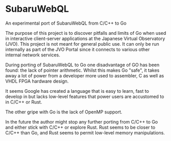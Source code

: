 # SubaruWebQL
An experimental port of SubaruWebQL from C/C++ to Go

The purpose of this project is to discover pitfalls and limits of Go when used in interactive client-server applications at the Japanese Virtual Observatory (JVO). This project is not meant for general public use. It can only be run internally as part of the JVO Portal since it connects to various other internal network services.

During porting of SubaruWebQL to Go one disadvantage of GO has been found: the lack of pointer arithmetic. Whilst this makes Go "safe", it takes away a lot of power from a developer more used to assembler, C as well as VHDL FPGA hardware design.

It seems Google has created a language that is easy to learn, fast to develop in but lacks low-level features that power users are accustomed to in C/C++ or Rust.

The other gripe with Go is the lack of OpenMP support.

In the future the author might stop any further porting from C/C++ to Go and either stick with C/C++ or explore Rust. Rust seems to be closer to C/C++ than Go, and Rust seems to permit low-level memory manipulations.

